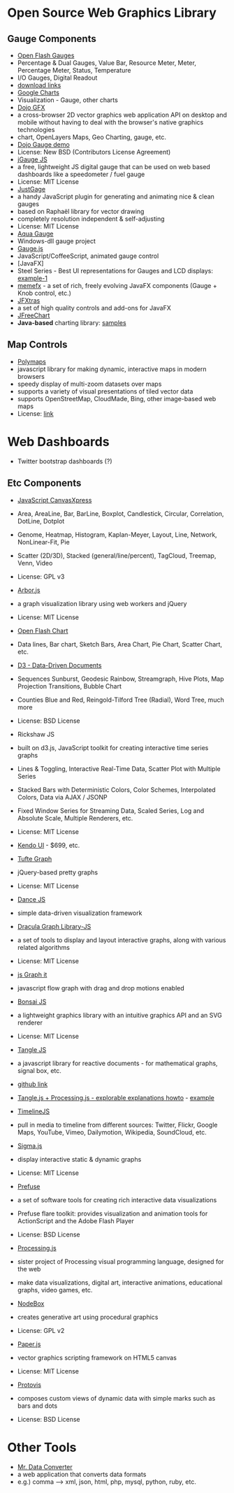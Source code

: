 # Open Source Web Graphics Library
## Gauge Components
* [Open Flash Gauges](http://www.digitaldarknet.net/flash/index.php?selector=pgauge)
 * Percentage & Dual Gauges, Value Bar, Resource Meter, Meter, Percentage Meter, Status, Temperature
 * I/O Gauges, Digital Readout
 * [download links](http://www.darkartistry.com/?page_id=51)
* [Google Charts](https://developers.google.com/chart/interactive/docs/gallery/gauge)
 * Visualization - Gauge, other charts
* [Dojo GFX](http://dojotoolkit.org/features/graphics-and-charting)
 * a cross-browser 2D vector graphics web application API on desktop and mobile without having to deal with the browser's native graphics technologies
 * chart, OpenLayers Maps, Geo Charting, gauge, etc.
 * [Dojo Gauge demo](http://demos.dojotoolkit.org/demos/gauges/demo.html)
 * License: New BSD (Contributors License Agreement)
* [jGauge JS](https://code.google.com/p/jgauge/)
 * a free, lightweight JS digital gauge that can be used on web based dashboards like a speedometer / fuel gauge
 * License: MIT License
* [JustGage](http://justgage.com/)
 * a handy JavaScript plugin for generating and animating nice & clean gauges
 * based on Raphaël library for vector drawing
 * completely resolution independent & self-adjusting
 * License: MIT License
* [Aqua Gauge](http://www.codeproject.com/Articles/20341/Aqua-Gauge)
 * Windows-dll gauge project
* [Gauge.js](http://bernii.github.io/gauge.js/)
 * JavaScript/CoffeeScript, animated gauge control
* [JavaFX]
 * Steel Series - Best UI representations for Gauges and LCD displays: [example-1](http://www.codetown.us/profiles/blogs/javafx-and-steelseries-gauges-using-fxml)
 * [memefx](http://code.google.com/p/memefx/) - a set of rich, freely evolving JavaFX components (Gauge + Knob control, etc.)
* [JFXtras](http://jfxtras.org/)
 * a set of high quality controls and add-ons for JavaFX
* [JFreeChart](http://www.jfree.org/)
 * **Java-based** charting library: [samples](http://www.jfree.org/jfreechart/samples.html)

## Map Controls
* [Polymaps](http://polymaps.org/)
 * javascript library for making dynamic, interactive maps in modern browsers
 * speedy display of multi-zoom datasets over maps
 * supports a variety of visual presentations of tiled vector data
 * supports OpenStreetMap, CloudMade, Bing, other image-based web maps
 * License: [link](https://github.com/simplegeo/polymaps/blob/master/LICENSE)

# Web Dashboards
* Twitter bootstrap dashboards (?)

## Etc Components
* [JavaScript CanvasXpress](http://canvasxpress.org/candlestick.html)
 * Area, AreaLine, Bar, BarLine, Boxplot, Candlestick, Circular, Correlation, DotLine, Dotplot
 * Genome, Heatmap, Histogram, Kaplan-Meyer, Layout, Line, Network, NonLinear-Fit, Pie
 * Scatter (2D/3D), Stacked (general/line/percent), TagCloud, Treemap, Venn, Video
 * License: GPL v3
* [Arbor.js](http://arborjs.org/)
 * a graph visualization library using web workers and jQuery
 * License: MIT License
* [Open Flash Chart](http://teethgrinder.co.uk/open-flash-chart/)
 * Data lines, Bar chart, Sketch Bars, Area Chart, Pie Chart, Scatter Chart, etc.
* [D3 - Data-Driven Documents](http://d3js.org/)
 * Sequences Sunburst, Geodesic Rainbow, Streamgraph, Hive Plots, Map Projection Transitions, Bubble Chart
 * Counties Blue and Red, Reingold-Tilford Tree (Radial), Word Tree, much more
 * License: BSD License
* Rickshaw JS
 * built on d3.js, JavaScript toolkit for creating interactive time series graphs
 * Lines & Toggling, Interactive Real-Time Data, Scatter Plot with Multiple Series
 * Stacked Bars with Deterministic Colors, Color Schemes, Interpolated Colors, Data via AJAX / JSONP
 * Fixed Window Series for Streaming Data, Scaled Series, Log and Absolute Scale, Multiple Renderers, etc.
 * License: MIT License
* [Kendo UI](http://www.telerik.com/kendo-ui) - $699, etc.
* [Tufte Graph](http://xaviershay.github.com/tufte-graph/)
 * jQuery-based pretty graphs
 * License: MIT License
* [Dance JS](https://github.com/michael/dance)
 * simple data-driven visualization framework
* [Dracula Graph Library-JS](http://www.graphdracula.net/)
 * a set of tools to display and layout interactive graphs, along with various related algorithms
 * License: MIT License
* [js Graph it](http://js-graph-it.sourceforge.net/)
 * javascript flow graph with drag and drop motions enabled
* [Bonsai JS](http://bonsaijs.org/)
 * a lightweight graphics library with an intuitive graphics API and an SVG renderer
 * License: MIT License

* [Tangle JS](http://worrydream.com/Tangle/)
 * a javascript library for reactive documents - for mathematical graphs, signal box, etc.
 * [github link](http://worrydream.com/Tangle/)
 * [Tangle.js + Processing.js - explorable explanations howto](http://clwyatt.github.io/blog/2013/06/13/mixing-tangle-and-processing/) - [example](http://worrydream.com/ExplorableExplanations/#explorableExample)
* [TimelineJS](http://timeline.verite.co/)
 * pull in media to timeline from different sources: Twitter, Flickr, Google Maps, YouTube, Vimeo, Dailymotion, Wikipedia, SoundCloud, etc.
* [Sigma.js](http://sigmajs.org/)
 * display interactive static & dynamic graphs
 * License: MIT License
* [Prefuse](http://prefuse.org/)
 * a set of software tools for creating rich interactive data visualizations
 * Prefuse flare toolkit: provides visualization and animation tools for ActionScript and the Adobe Flash Player
 * License: BSD License
* [Processing.js](http://processingjs.org/)
 * sister project of Processing visual programming language, designed for the web
 * make data visualizations, digital art, interactive animations, educational graphs, video games, etc.
* [NodeBox](http://nodebox.net/)
 * creates generative art using procedural graphics
 * License: GPL v2
* [Paper.js](http://paperjs.org/)
 * vector graphics scripting framework on HTML5 canvas
 * License: MIT License
* [Protovis](http://mbostock.github.com/protovis/)
 * composes custom views of dynamic data with simple marks such as bars and dots
 * License: BSD License

# Other Tools
* [Mr. Data Converter](http://shancarter.github.io/mr-data-converter/)
 * a web application that converts data formats
 * e.g.) comma --> xml, json, html, php, mysql, python, ruby, etc.
